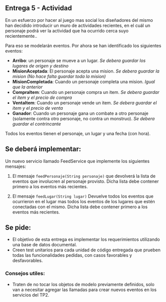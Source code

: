 ## Entrega 5 - Actividad

En un esfuerzo por hacer al juego mas social los diseñadores del mismo han
decidido introducir un muro de actividades recientes, en el cuál un personaje
podrá ver la actividad que ha ocurrido cerca suyo recientemente..

Para eso se modelarán eventos. Por ahora se han identificado los siguientes eventos:

- **Arribo**: un personaje se mueve a un lugar. _Se debera guardar los lugares de origen y destino_
- **MisionAceptada**: El personaje acepta una mision. _Se debera guardar la mision (No hace falta guardar toda la mision)_
- **MisionCompletada**: Cuando un personaje completa una mision. _Igual que la anterior_
- **CompraItem**: Cuando un personaje compra un item. _Se debera guardar el item y el precio de compra_
- **VentaItem**: Cuando un personaje vende un item. _Se debera guardar el item y el precio de venta_
- **Ganador**: Cuando un personaje gana un combate a otro personaje (solamente contra otro personaje, no contra un monstruo). _Se debera guardar el contrincante_

Todos los eventos tienen el personaje, un lugar y una fecha (con hora).


## Se deberá implementar:
Un nuevo servicio llamado FeedService que implemente los siguientes mensajes:

1. El mensaje `feedPersonaje(String personaje)` que devolverá la lista de
eventos que involucren al personaje provisto. Dicha lista debe
contener primero a los eventos más recientes.

2. El mensaje `feedLugar(String lugar)` Devuelve todos los eventos que ocurrieron en el lugar mas 
 todos los eventos de los lugares que estén conectadas con el mismo. 
 Dicha lista debe contener primero a los eventos más recientes.

## Se pide:
- El objetivo de esta entrega es implementar los requerimientos utilizando una
base de datos documental.
- Creen test unitarios para cada unidad de código entregada que prueben todas las
funcionalidades pedidas, con casos favorables y desfavorables.

### Consejos utiles:
- Traten de no tocar los objetos de modelo previamente definidos, solo van a
necesitar agregar las llamadas para crear nuevos eventos en los servicios del
TP2.